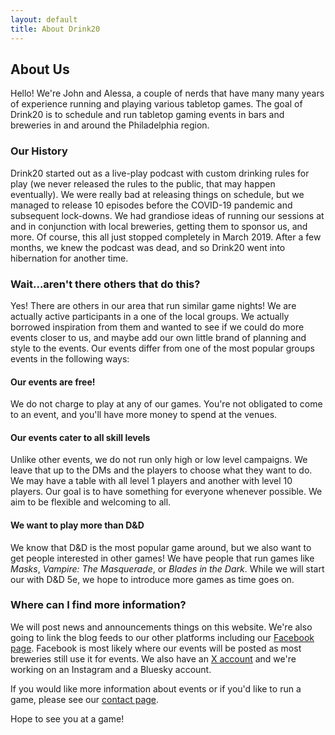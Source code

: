 ```yaml
---
layout: default
title: About Drink20
---
```


## About Us

Hello! We're John and Alessa, a couple of nerds that have many many years of experience running and playing various tabletop games. The goal of Drink20 is to schedule and run tabletop gaming events in bars and breweries in and around the Philadelphia region.

### Our History

Drink20 started out as a live-play podcast with custom drinking rules for play (we never released the rules to the public, that may happen eventually). We were really bad at releasing things on schedule, but we managed to release 10 episodes before the COVID-19 pandemic and subsequent lock-downs. We had grandiose ideas of running our sessions at and in conjunction with local breweries, getting them to sponsor us, and more. Of course, this all just stopped completely in March 2019. After a few months, we knew the podcast was dead, and so Drink20 went into hibernation for another time.

### Wait...aren't there others that do this?

Yes! There are others in our area that run similar game nights! We are actually active participants in a one of the local groups. We actually borrowed inspiration from them and wanted to see if we could do more events closer to us, and maybe add our own little brand of planning and style to the events. Our events differ from one of the most popular groups events in the following ways:

#### Our events are free!

We do not charge to play at any of our games. You're not obligated to come to an event, and you'll have more money to spend at the venues.

#### Our events cater to all skill levels

Unlike other events, we do not run only high or low level campaigns. We leave that up to the DMs and the players to choose what they want to do. We may have a table with all level 1 players and another with level 10 players.  Our goal is to have something for everyone whenever possible. We aim to be flexible and welcoming to all.

#### We want to play more than D&D

We know that D&D is the most popular game around, but we also want to get people interested in other games! We have people that run games like *Masks*, *Vampire: The Masquerade*, or *Blades in the Dark*. While we will start our with D&D 5e, we hope to introduce more games as time goes on.

### Where can I find more information?

We will post news and announcements things on this website. We're also going to link the blog feeds to our other platforms including our [Facebook page](http://facebook.com/drink20Philly). Facebook is most likely where our events will be posted as most breweries still use it for events. We also have an [X account](https://x.com/drink20philly) and we're working on an Instagram and a Bluesky account.

If you would like more information about events or if you'd like to run a game, please see our [contact page][contact-page].

Hope to see you at a game!

[contact-page]:/contact
